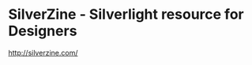 <!--
id: 206369894
link: http://kevinisom.info/post/206369894/silverzine-silverlight-resource-for-designers
slug: silverzine-silverlight-resource-for-designers
date: Wed Oct 07 2009 15:56:40 GMT+1300 (NZDT)
raw: {"blog_name":"kevinisom","id":206369894,"post_url":"http://kevinisom.info/post/206369894/silverzine-silverlight-resource-for-designers","slug":"silverzine-silverlight-resource-for-designers","type":"link","date":"2009-10-07 02:56:40 GMT","timestamp":1254884200,"state":"published","format":"html","reblog_key":"u5GiHq6Y","tags":[],"short_url":"http://tmblr.co/Zw68YyCJFHc","highlighted":[],"feed_item":"http://silverzine.com/","from_feed_id":"650234","note_count":0,"title":"SilverZine - Silverlight resource for Designers","url":"http://silverzine.com/","description":""}
publish: 2009-10-07
tags: 
title: SilverZine - Silverlight resource for Designers
-->


SilverZine - Silverlight resource for Designers
===============================================

<http://silverzine.com/>

